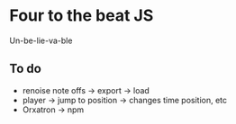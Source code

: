 # Four to the beat JS

Un-be-lie-va-ble

## To do
- renoise note offs -> export -> load
- player -> jump to position -> changes time position, etc
- Orxatron -> npm
